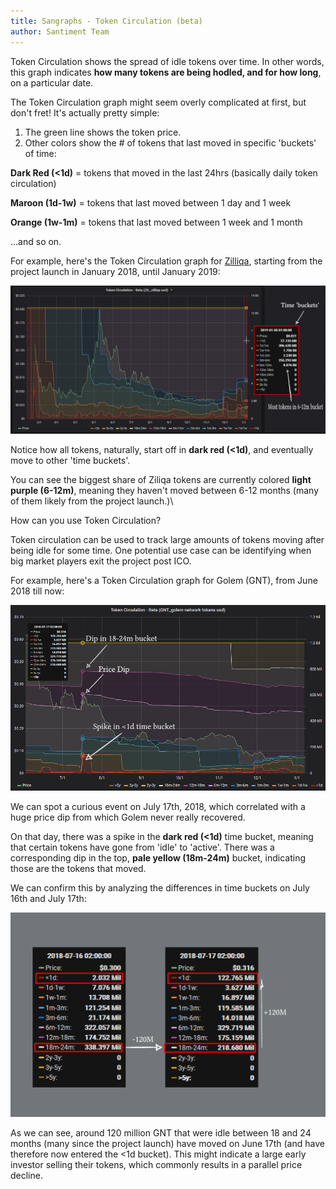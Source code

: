 ```yaml
---
title: Sangraphs - Token Circulation (beta)
author: Santiment Team
---
```


Token Circulation shows the spread of idle tokens over time. In other
words, this graph indicates **how many tokens are being hodled, and for
how long**, on a particular date.

The Token Circulation graph might seem overly complicated at first, but
don't fret! It's actually pretty simple:

1.  The green line shows the token price.
2.  Other colors show the \# of tokens that last moved in specific
    'buckets' of time:

**Dark Red (\<1d)** = tokens that moved in the last 24hrs (basically
daily token circulation)

**Maroon (1d-1w)** = tokens that last moved between 1 day and 1 week

**Orange (1w-1m)** = tokens that last moved between 1 week and 1 month

...and so on.

For example, here's the Token Circulation graph for
[Zilliqa](https://zilliqa.com/), starting from the project launch in
January 2018, until January 2019:

![](Zil.png)

Notice how all tokens, naturally, start off in **dark red (\<1d)**, and
eventually move to other 'time buckets'.

You can see the biggest share of Ziliqa tokens are currently colored
**light purple (6-12m)**, meaning they haven't moved between 6-12 months
(many of them likely from the project launch.)\

How can you use Token Circulation?

Token circulation can be used to track large amounts of tokens moving
after being idle for some time. One potential use case can be
identifying when big market players exit the project post ICO.

For example, here's a Token Circulation graph for Golem (GNT), from June
2018 till now:

![](line.png)

We can spot a curious event on July 17th, 2018, which correlated with a
huge price dip from which Golem never really recovered.

On that day, there was a spike in the **dark red (\<1d)** time bucket,
meaning that certain tokens have gone from 'idle' to 'active'. There was
a corresponding dip in the top, **pale yellow (18m-24m)** bucket,
indicating those are the tokens that moved.

We can confirm this by analyzing the differences in time buckets on July
16th and July 17th:

![](new.png)

As we can see, around 120 million GNT that were idle between 18 and 24
months (many since the project launch) have moved on June 17th (and have
therefore now entered the \<1d bucket). This might indicate a large
early investor selling their tokens, which commonly results in a
parallel price decline.
